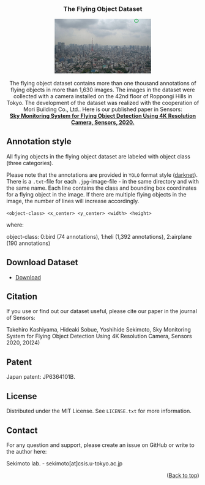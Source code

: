 <div id="top"></div>

<br />
<div align="center">
  <h3 align="center">The Flying Object Dataset</h3>
  <p align="center"><img src="20190621002442468062.jpg" width="50%" height="auto"></p>
  <p align="center">
    The flying object dataset contains more than one thousand annotations of flying objects in more than 1,630 images. The images in the dataset were collected with a camera installed on the 42nd floor of Roppongi Hills in Tokyo. The development of the dataset was realized with the cooperation of Mori Building Co., Ltd.. Here is our published paper in Sensors:
    <br />
    <a href="https://doi.org/10.3390/s20247071"><strong>Sky Monitoring System for Flying Object Detection Using 4K Resolution Camera, Sensors, 2020.</strong> </a>
</div>


## Annotation style
All flying objects in the flying object dataset are labeled with object class (three categories).

Please note that the annotations are provided in `YOLO` format style ([darknet](https://github.com/AlexeyAB/darknet)). There is a `.txt`-file for each `.jpg`-image-file - in the same directory and with the same name. Each line contains the class and bounding box coordinates for a flying object in the image. If there are multiple flying objects in the image, the number of lines will increase accordingly.

`<object-class> <x_center> <y_center> <width> <height>`

where:

object-class: 0:bird (74 annotations), 1:heli (1,392 annotations), 2:airplane (190 annotations)

## Download Dataset

- [Download](https://open-research-data.s3.ap-northeast-1.amazonaws.com/skymonioring.tar)

<!-- CITATION -->
## Citation
If you use or find out our dataset useful, please cite our paper in the journal of Sensors:

Takehiro Kashiyama, Hideaki Sobue, Yoshihide Sekimoto, Sky Monitoring System for Flying Object Detection Using 4K Resolution Camera, Sensors 2020, 20(24)

## Patent
Japan patent: JP6364101B.

<!-- LICENSE -->
## License

Distributed under the MIT License. See `LICENSE.txt` for more information.

<!-- CONTACT -->
## Contact

For any question and support, please create an issue on GitHub or write to the author here:

Sekimoto lab.  - sekimoto[at]csis.u-tokyo.ac.jp


<p align="right">(<a href="#top">Back to top</a>)</p>
